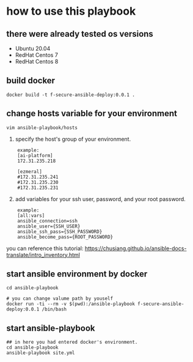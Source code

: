 # how to use this playbook
## there were already tested os versions
* Ubuntu 20.04
* RedHat Centos 7
* RedHat Centos 8

## build docker
```
docker build -t f-secure-ansible-deploy:0.0.1 .
```
## change hosts variable for your environment
```
vim ansible-playbook/hosts
```

1. specify the host's group of your environment.
```
    example:
    [ai-platform]
    172.31.235.218

    [ezmeral]
    #172.31.235.241
    #172.31.235.230
    #172.31.235.231
```

2. add variables for your ssh user, password, and your root password.
```
    example:
    [all:vars]
    ansible_connection=ssh
    ansible_user={SSH_USER}
    ansible_ssh_pass={SSH_PASSWORD}
    ansible_become_pass={ROOT_PASSWORD}
```
you can reference this tutorial:
https://chusiang.github.io/ansible-docs-translate/intro_inventory.html

## start ansible environment by docker
```
cd ansible-playbook

# you can change valume path by youself
docker run -ti --rm -v $(pwd):/ansible-playbook f-secure-ansible-deploy:0.0.1 /bin/bash
```
## start ansible-playbook
```
## in here you had entered docker's environment.
cd ansible-playbook
ansible-playbook site.yml
```








